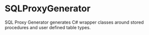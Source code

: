 SQLProxyGenerator
=================

SQL Proxy Generator generates C# wrapper classes around stored procedures and user defined table types.
